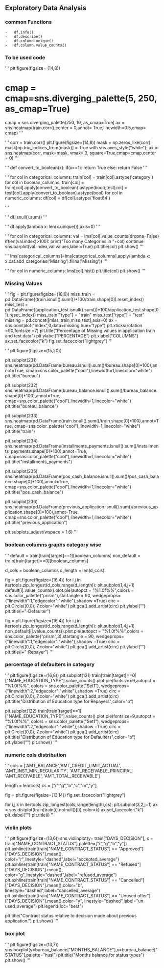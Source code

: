 ## Exploratory Data Analysis

### common Functions

	-	df.info()
	-	df.describe()
	-	df.column.unique()
	-	df.column.value_counts()

### To be used code

'''
plt.figure(figsize= (14,8))
# cmap = cmap=sns.diverging_palette(5, 250, as_cmap=True)
cmap = sns.diverging_palette(250, 10, as_cmap=True)
ax = sns.heatmap(train.corr(),center = 0,annot= True,linewidth=0.5,cmap= cmap)
'''


'''
corr = train.corr()
plt.figure(figsize=(14,8))
mask = np.zeros_like(corr)
mask[np.triu_indices_from(mask)] = True
with sns.axes_style("white"):
    ax = sns.heatmap(corr, mask=mask, vmax=.3, square=True,cmap=cmap,center = 0)
'''

'''
def convert_to_boolean(x):
    if(x==1):
        return True
    else:
        return False
'''

'''
for col in categorical_columns: train[col] = train[col].astype('category')
for col in boolean_columns: train[col] = train[col].apply(convert_to_boolean).astype(bool);test[col] = test[col].apply(convert_to_boolean).astype(bool)
for col in numeric_columns:
    df[col] = df[col].astype('float64')

'''

'''
df.isnull().sum()
'''

'''
df.apply(lambda x: len(x.unique()),axis=0)
'''

'''
for col in categorical_columns:
    val = lms[col].value_counts(dropna=False)
    if(len(val.index)>100):
        print("Too many Categories in "+col)
        continue
    sns.barplot(val.index,val.values,label=True)
    plt.title(col)
    plt.show()
 '''

 '''
 lms[categorical_columns]=lms[categorical_columns].apply(lambda x: x.cat.add_categories('Missing').fillna('Missing'))
 '''

 '''
 for col in numeric_columns:
    lms[col].hist()
    plt.title(col)
    plt.show()
 '''

### Missing Values
'''
fig = plt.figure(figsize=(18,6))
miss_train = pd.DataFrame((train.isnull().sum())*100/train.shape[0]).reset_index()
miss_test = pd.DataFrame((application_test.isnull().sum())*100/application_test.shape[0]).reset_index()
miss_train["type"] = "train"
miss_test["type"]  =  "test"
missing = pd.concat([miss_train,miss_test],axis=0)
ax = sns.pointplot("index",0,data=missing,hue="type")
plt.xticks(rotation =90,fontsize =7)
plt.title("Percentage of Missing values in application train and test data")
plt.ylabel("PERCENTAGE")
plt.xlabel("COLUMNS")
ax.set_facecolor("k")
fig.set_facecolor("lightgrey")
'''



'''
plt.figure(figsize=(15,20))

plt.subplot(231)
sns.heatmap(pd.DataFrame(bureau.isnull().sum()/bureau.shape[0]*100),annot=True,
            cmap=sns.color_palette("cool"),linewidth=1,linecolor="white")
plt.title("bureau")

plt.subplot(232)
sns.heatmap(pd.DataFrame(bureau_balance.isnull().sum()/bureau_balance.shape[0]*100),annot=True,
            cmap=sns.color_palette("cool"),linewidth=1,linecolor="white")
plt.title("bureau_balance")

plt.subplot(233)
sns.heatmap(pd.DataFrame(train.isnull().sum()/train.shape[0]*100),annot=True,
            cmap=sns.color_palette("cool"),linewidth=1,linecolor="white")
plt.title("train")

plt.subplot(234)
sns.heatmap(pd.DataFrame(installments_payments.isnull().sum()/installments_payments.shape[0]*100),annot=True,
            cmap=sns.color_palette("cool"),linewidth=1,linecolor="white")
plt.title("installments_payments")

plt.subplot(235)
sns.heatmap(pd.DataFrame(pos_cash_balance.isnull().sum()/pos_cash_balance.shape[0]*100),annot=True,
            cmap=sns.color_palette("cool"),linewidth=1,linecolor="white")
plt.title("pos_cash_balance")

plt.subplot(236)
sns.heatmap(pd.DataFrame(previous_application.isnull().sum()/previous_application.shape[0]*100),annot=True,
            cmap=sns.color_palette("cool"),linewidth=1,linecolor="white")
plt.title("previous_application")

plt.subplots_adjust(wspace = 1.6)
'''


### boolean columns graphs category wise
'''
default = train[train[target]==1][boolean_columns]
non_default = train[train[target]==0][boolean_columns]

d_cols = boolean_columns
d_length = len(d_cols)

fig = plt.figure(figsize=(16,4))
for i,j in itertools.zip_longest(d_cols,range(d_length)):
    plt.subplot(1,4,j+1)
    default[i].value_counts().plot.pie(autopct = "%1.0f%%",colors = sns.color_palette("prism"),startangle = 90,
                                        wedgeprops={"linewidth":1,"edgecolor":"white"},shadow =True)
    circ = plt.Circle((0,0),.7,color="white")
    plt.gca().add_artist(circ)
    plt.ylabel("")
    plt.title(i+"-Defaulter")


fig = plt.figure(figsize=(16,4))
for i,j in itertools.zip_longest(d_cols,range(d_length)):
    plt.subplot(1,4,j+1)
    non_default[i].value_counts().plot.pie(autopct = "%1.0f%%",colors = sns.color_palette("prism",3),startangle = 90,
                                           wedgeprops={"linewidth":1,"edgecolor":"white"},shadow =True)
    circ = plt.Circle((0,0),.7,color="white")
    plt.gca().add_artist(circ)
    plt.ylabel("")
    plt.title(i+"-Repayer")
'''


### percentage of defaulters in category
'''
plt.figure(figsize=(16,8))
plt.subplot(121)
train[train[target]==0]["NAME_EDUCATION_TYPE"].value_counts().plot.pie(fontsize=9,autopct = "%1.0f%%",
                                                                                                 colors = sns.color_palette("Set1"),
                                              wedgeprops={"linewidth":2,"edgecolor":"white"},shadow =True)
circ = plt.Circle((0,0),.7,color="white")
plt.gca().add_artist(circ)
plt.title("Distribution of Education type for Repayers",color="b")

plt.subplot(122)
train[train[target]==1]["NAME_EDUCATION_TYPE"].value_counts().plot.pie(fontsize=9,autopct = "%1.0f%%",
                                                                                                 colors = sns.color_palette("Set1"),
                                              wedgeprops={"linewidth":2,"edgecolor":"white"},shadow =True)
circ = plt.Circle((0,0),.7,color="white")
plt.gca().add_artist(circ)
plt.title("Distribution of Education type for Defaulters",color="b")
plt.ylabel("")
plt.show()
'''


### numeric cols distribution
'''
cols = ['AMT_BALANCE','AMT_CREDIT_LIMIT_ACTUAL', 'AMT_INST_MIN_REGULARITY',
       'AMT_RECEIVABLE_PRINCIPAL', 'AMT_RECIVABLE', 'AMT_TOTAL_RECEIVABLE']

length = len(cols)
cs = ["r","g","b","c","m","y"]

fig = plt.figure(figsize=(13,14))
fig.set_facecolor("lightgrey")

for i,j,k in itertools.zip_longest(cols,range(length),cs):
    plt.subplot(3,2,j+1)
    ax = sns.distplot(train[train[i].notnull()][i],color=k)
    ax.set_facecolor("k")
    plt.xlabel("")
    plt.title(i)
'''


### violin plots
'''
plt.figure(figsize=(13,6))
sns.violinplot(y= train["DAYS_DECISION"],
               x = train["NAME_CONTRACT_STATUS"],palette=["r","g","b","y"])
plt.axhline(train[train["NAME_CONTRACT_STATUS"] == "Approved"]["DAYS_DECISION"].mean(),
            color="r",linestyle="dashed",label="accepted_average")
plt.axhline(train[train["NAME_CONTRACT_STATUS"] == "Refused"]["DAYS_DECISION"].mean(),
            color="g",linestyle="dashed",label="refused_average")
plt.axhline(train[train["NAME_CONTRACT_STATUS"] == "Cancelled"]["DAYS_DECISION"].mean(),color="b",
            linestyle="dashed",label="cancelled_average")
plt.axhline(train[train["NAME_CONTRACT_STATUS"] == "Unused offer"]["DAYS_DECISION"].mean(),color="y",
            linestyle="dashed",label="un used_average")
plt.legend(loc="best")

plt.title("Contract status relative to decision made about previous application.")
plt.show()
'''


### box plot
'''
plt.figure(figsize=(13,7))
sns.boxplot(y=bureau_balance["MONTHS_BALANCE"],x=bureau_balance["STATUS"],palette="husl")
plt.title("Months balance for status types")
plt.show()
'''